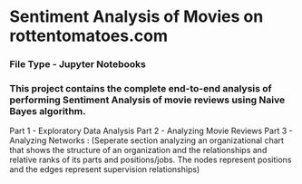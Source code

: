 # Sentiment Analysis of Movies on rottentomatoes.com

### File Type - Jupyter Notebooks
### This project contains the complete end-to-end analysis of performing Sentiment Analysis of movie reviews using Naive Bayes algorithm. 


Part 1 - Exploratory Data Analysis
Part 2 - Analyzing Movie Reviews
Part 3 - Analyzing Networks :	(Seperate section analyzing an organizational chart that shows the structure of an organization and the relationships and relative ranks of its parts and positions/jobs. 
				The nodes represent positions and the edges represent supervision relationships)